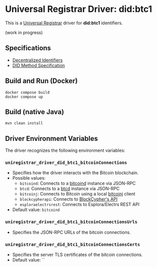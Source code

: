 # Universal Registrar Driver: did:btc1

This is a [Universal Registrar](https://github.com/decentralized-identity/universal-registrar/) driver for **did:btc1** identifiers.

(work in progress)

## Specifications

* [Decentralized Identifiers](https://w3c.github.io/did-core/)
* [DID Method Specification](https://dcdpr.github.io/did-btc1/)

## Build and Run (Docker)

```
docker compose build
docker compose up
```

## Build (native Java)

	mvn clean install

## Driver Environment Variables

The driver recognizes the following environment variables:

### `uniregistrar_driver_did_btc1_bitcoinConnections`

* Specifies how the driver interacts with the Bitcoin blockchain.
* Possible values:
    * `bitcoind`: Connects to a [bitcoind](https://bitcoin.org/en/full-node) instance via JSON-RPC
    * `btcd`: Connects to a [btcd](https://github.com/btcsuite/btcd) instance via JSON-RPC
    * `bitcoinj`: Connects to Bitcoin using a local [bitcoinj](https://bitcoinj.github.io/) client
    * `blockcypherapi`: Connects to [BlockCypher's API](https://www.blockcypher.com/dev/bitcoin/)
    * `esploraelectrsrest`: Connects to Esplora/Electrs REST API
* Default value: `bitcoind`

### `uniregistrar_driver_did_btc1_bitcoinConnectionsUrls`

* Specifies the JSON-RPC URLs of the bitcoin connections.

### `uniregistrar_driver_did_btc1_bitcoinConnectionsCerts`

* Specifies the server TLS certificates of the bitcoin connections.
* Default value: ``
